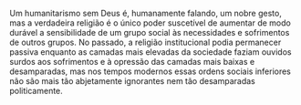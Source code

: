 ﻿Um humanitarismo sem Deus é, humanamente falando, um nobre gesto, mas a verdadeira religião é o único poder suscetível de aumentar de modo durável a sensibilidade de um grupo social às necessidades e sofrimentos de outros grupos. No passado, a religião institucional podia permanecer passiva enquanto as camadas mais elevadas da sociedade faziam ouvidos surdos aos sofrimentos e à opressão das camadas mais baixas e desamparadas, mas nos tempos modernos essas ordens sociais inferiores não são mais tão abjetamente ignorantes nem tão desamparadas politicamente.
